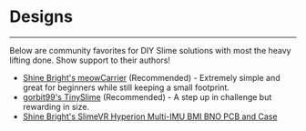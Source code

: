 # Designs

---

Below are community favorites for DIY Slime solutions with most the heavy lifting done. Show support to their authors!

- [Shine Bright's meowCarrier](https://github.com/Shine-Bright-Meow/meowCarrier/tree/main) (Recommended) - Extremely simple and great for beginners while still keeping a small footprint.
- [gorbit99's TinySlime](https://github.com/gorbit99/tiny-slime) (Recommended) - A step up in challenge but rewarding in size.
- [Shine Bright's SlimeVR Hyperion Multi-IMU BMI BNO PCB and Case](https://github.com/Shine-Bright-Meow/SlimeVR-Hyperion-BMI-BNO-PCB-Case?tab=readme-ov-file)